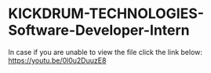 # KICKDRUM-TECHNOLOGIES-Software-Developer-Intern
In case if you are unable to view the file click the link below:
https://youtu.be/0l0u2DuuzE8
